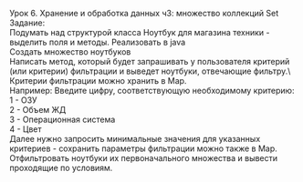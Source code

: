 Урок 6. Хранение и обработка данных ч3: множество коллекций Set\
Задание:\
Подумать над структурой класса Ноутбук для магазина техники - выделить поля и методы. Реализовать в java\
  Создать множество ноутбуков\
  Написать метод, который будет запрашивать у пользователя критерий (или критерии) фильтрации и выведет ноутбуки, отвечающие фильтру.\ Критерии фильтрации можно хранить в Map.\
Например:
Введите цифру, соответствующую необходимому критерию:\
1 - ОЗУ\
2 - Объем ЖД\
3 - Операционная система\
4 - Цвет\
Далее нужно запросить минимальные значения для указанных критериев - сохранить параметры фильтрации можно также в Map.\
Отфильтровать ноутбуки их первоначального множества и вывести проходящие по условиям.
